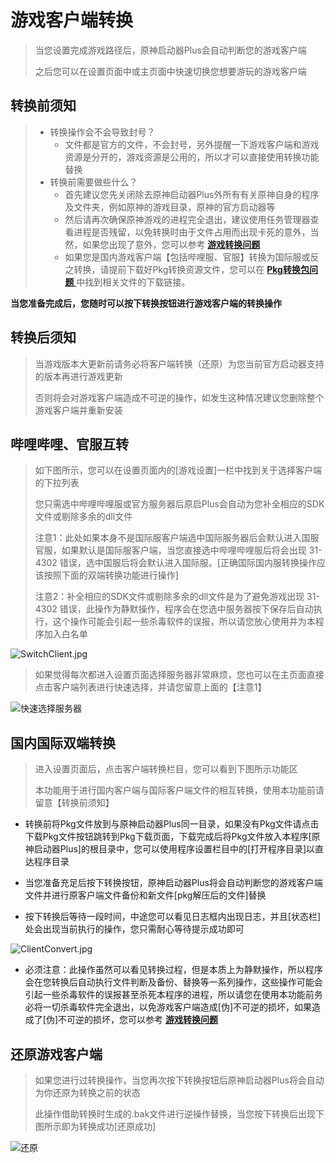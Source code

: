 # 游戏客户端转换

> 当您设置完成游戏路径后，原神启动器Plus会自动判断您的游戏客户端
>
> 之后您可以在设置页面中或主页面中快速切换您想要游玩的游戏客户端
>



## 转换前须知

> - 转换操作会不会导致封号？
>   - 文件都是官方的文件，不会封号，另外提醒一下游戏客户端和游戏资源是分开的，游戏资源是公用的，所以才可以直接使用转换功能替换
> - 转换前需要做些什么？
>   - 首先建议您先关闭除去原神启动器Plus外所有有关原神自身的程序及文件夹，例如原神的游戏目录，原神的官方启动器等
>   - 然后请再次确保原神游戏的进程完全退出，建议使用任务管理器查看进程是否残留，以免转换时由于文件占用而出现卡死的意外，当然，如果您出现了意外，您可以参考 [ **游戏转换问题** ](../issues/switch-issues.md)
>   - 如果您是国内游戏客户端【包括哔哩服、官服】转换为国际服或反之转换，请提前下载好Pkg转换资源文件，您可以在 [ **Pkg转换包问题** ](../issues/pkg-issues.md)中找到相关文件的下载链接。

**当您准备完成后，您随时可以按下转换按钮进行游戏客户端的转换操作**



## 转换后须知

> 当游戏版本大更新前请务必将客户端转换（还原）为您当前官方启动器支持的版本再进行游戏更新
>
> 否则将会对游戏客户端造成不可逆的操作，如发生这种情况建议您删除整个游戏客户端并重新安装




## 哔哩哔哩、官服互转

> 如下图所示，您可以在设置页面内的[游戏设置]一栏中找到关于选择客户端的下拉列表
>
> 您只需选中哔哩哔哩服或官方服务器后原启Plus会自动为您补全相应的SDK文件或剔除多余的dll文件
>
> 注意1：此处如果本身不是国际服客户端选中国际服务器后会默认进入国服官服，如果默认是国际服客户端，当您直接选中哔哩哔哩服后将会出现 31-4302 错误，选中国服后将会默认进入国际服。[正确国际国内服转换操作应该按照下面的双端转换功能进行操作]
>
> 注意2：补全相应的SDK文件或剔除多余的dll文件是为了避免游戏出现 31-4302 错误，此操作为静默操作，程序会在您选中服务器按下保存后自动执行，这个操作可能会引起一些杀毒软件的误报，所以请您放心使用并为本程序加入白名单

![SwitchClient.jpg](https://s2.loli.net/2022/04/23/LiukysNmb1v4FHl.jpg)

> 如果觉得每次都进入设置页面选择服务器非常麻烦，您也可以在主页面直接点击客户端列表进行快速选择，并请您留意上面的【注意1】

![快速选择服务器](https://s2.loli.net/2022/03/08/HdGxkuwgliz1KUQ.jpg)



## 国内国际双端转换

>进入设置页面后，点击客户端转换栏目，您可以看到下图所示功能区
>
>本功能用于进行国内客户端与国际客户端文件的相互转换，使用本功能前请留意【转换前须知】



- 转换前将Pkg文件放到与原神启动器Plus同一目录，如果没有Pkg文件请点击下载Pkg文件按钮跳转到Pkg下载页面，下载完成后将Pkg文件放入本程序[原神启动器Plus]的根目录中，您可以使用程序设置栏目中的[打开程序目录]以直达程序目录

- 当您准备充足后按下转换按钮，原神启动器Plus将会自动判断您的游戏客户端文件并进行原客户端文件备份和新文件[pkg解压后的文件]替换

- 按下转换后等待一段时间，中途您可以看见日志框内出现日志，并且[状态栏]处会出现当前执行的操作，您只需耐心等待提示成功即可

![ClientConvert.jpg](https://s2.loli.net/2022/04/23/DiSUBfzmCvVR1YG.jpg)



- 必须注意：此操作虽然可以看见转换过程，但是本质上为静默操作，所以程序会在您转换后自动执行文件判断及备份、替换等一系列操作，这些操作可能会引起一些杀毒软件的误报甚至杀死本程序的进程，所以请您在使用本功能前务必将一切杀毒软件完全退出，以免游戏客户端造成[伪]不可逆的损坏，如果造成了[伪]不可逆的损坏，您可以参考 [ **游戏转换问题** ](../issues/switch-issues.md)

## 还原游戏客户端

> 如果您进行过转换操作，当您再次按下转换按钮后原神启动器Plus将会自动为你还原为转换之前的状态
>
> 此操作借助转换时生成的.bak文件进行逆操作替换，当您按下转换后出现下图所示即为转换成功[还原成功]

![还原](https://s2.loli.net/2022/03/08/8JvABHTVkGtDM9i.jpg)
